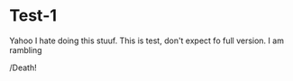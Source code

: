 # Test-1
Yahoo
I hate doing this stuuf. This is test, don't expect fo full version. I am rambling

/Death!
